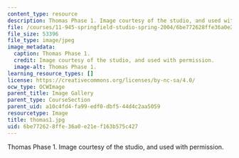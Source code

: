 ```yaml
---
content_type: resource
description: Thomas Phase 1. Image courtesy of the studio, and used with permission.
file: /courses/11-945-springfield-studio-spring-2004/6be772628ffe36a0e21ef163b575c427_thomas1.jpg
file_size: 53396
file_type: image/jpeg
image_metadata:
  caption: Thomas Phase 1.
  credit: Image courtesy of the studio, and used with permission.
  image-alt: Thomas Phase 1.
learning_resource_types: []
license: https://creativecommons.org/licenses/by-nc-sa/4.0/
ocw_type: OCWImage
parent_title: Image Gallery
parent_type: CourseSection
parent_uid: a10c4fd4-fa99-edf0-dbf5-44d4c2aa5059
resourcetype: Image
title: thomas1.jpg
uid: 6be77262-8ffe-36a0-e21e-f163b575c427
---
```

Thomas Phase 1. Image courtesy of the studio, and used with permission.